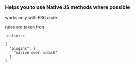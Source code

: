 ### Helps you to use Native JS methods where possible

works only with ES6 code

rules are taken fron

`.eslintrc`
```
{
  "plugins": [
    "native-over-lodash"
  ]
}
```
